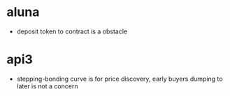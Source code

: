 
# aluna

* deposit token to contract is a obstacle


# api3

* stepping-bonding curve is for price discovery, early buyers dumping to later is not a concern
